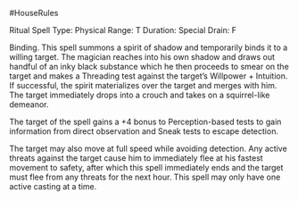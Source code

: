 #HouseRules 

Ritual Spell
Type:  Physical
Range: T
Duration: Special
Drain: F



Binding. This spell summons a spirit of shadow and temporarily binds it to a willing target. The magician reaches into his own shadow and draws out handful of an inky black substance which he then proceeds to smear on the target and makes a Threading test against the target’s Willpower + Intuition. If successful, the spirit materializes over the target and merges with him. The target immediately drops into a crouch and takes on a squirrel-like demeanor.

The target of the spell gains a +4 bonus to Perception-based tests to gain information from direct observation and Sneak tests to escape detection.

The target may also move at full speed while avoiding detection. Any active threats against the target cause him to immediately flee at his fastest movement to safety, after which this spell immediately ends and the target must flee from any threats for the next hour. This spell may only have one active casting at a time.